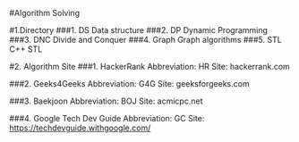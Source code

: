 #Algorithm Solving

#1.Directory
###1. DS
Data structure
###2. DP
Dynamic Programming
###3. DNC
Divide and Conquer
###4. Graph
Graph algorithms
###5. STL
C++ STL

#2. Algorithm Site
###1. HackerRank
Abbreviation: HR
Site: hackerrank.com

###2. Geeks4Geeks
Abbreviation: G4G
Site: geeksforgeeks.com

###3. Baekjoon
Abbreviation: BOJ
Site: acmicpc.net

###4. Google Tech Dev Guide
Abbreviation: GC
Site: https://techdevguide.withgoogle.com/